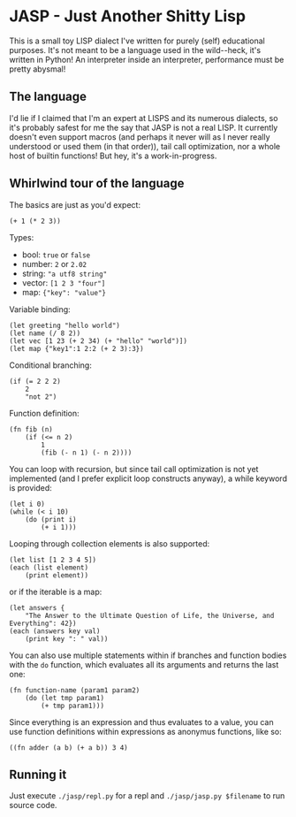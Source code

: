 # JASP - Just Another Shitty Lisp

This is a small toy LISP dialect I've written for purely (self) educational purposes. It's not meant to be a language used
in the wild--heck, it's written in Python! An interpreter inside an interpreter, performance must be pretty abysmal!

## The language

I'd lie if I claimed that I'm an expert at LISPS and its numerous dialects, so it's probably safest for me the say that
JASP is not a real LISP. It currently doesn't even support macros (and perhaps it never will as I never really
understood or used them (in that order)), tail call optimization, nor a whole host of builtin functions! But hey, it's
a work-in-progress.

## Whirlwind tour of the language

The basics are just as you'd expect:
```
(+ 1 (* 2 3))
```

Types:
- bool: `true` or `false`
- number: `2` or `2.02`
- string: `"a utf8 string"`
- vector: `[1 2 3 "four"]`
- map: `{"key": "value"}`

Variable binding:
```
(let greeting "hello world")
(let name (/ 8 2))
(let vec [1 23 (+ 2 34) (+ "hello" "world")])
(let map {"key1":1 2:2 (+ 2 3):3})
```

Conditional branching:
```
(if (= 2 2 2)
    2
    "not 2")
```

Function definition:
```
(fn fib (n)
    (if (<= n 2)
        1
        (fib (- n 1) (- n 2))))
```

You can loop with recursion, but since tail call optimization is not yet implemented (and I prefer explicit loop
constructs anyway), a while keyword is provided:
```
(let i 0)
(while (< i 10)
    (do (print i)
        (+ i 1)))
```

Looping through collection elements is also supported:
```
(let list [1 2 3 4 5])
(each (list element)
    (print element))
```
or if the iterable is a map:
```
(let answers {
    "The Answer to the Ultimate Question of Life, the Universe, and Everything": 42})
(each (answers key val)
    (print key ": " val))
```


You can also use multiple statements within if branches and function bodies with the `do` function, which evaluates all
its arguments and returns the last one:
```
(fn function-name (param1 param2)
    (do (let tmp param1)
        (+ tmp param1)))
```

Since everything is an expression and thus evaluates to a value, you can use function definitions within expressions
as anonymus functions, like so:
```
((fn adder (a b) (+ a b)) 3 4)
```

## Running it

Just execute `./jasp/repl.py` for a repl and `./jasp/jasp.py $filename` to run source code.
